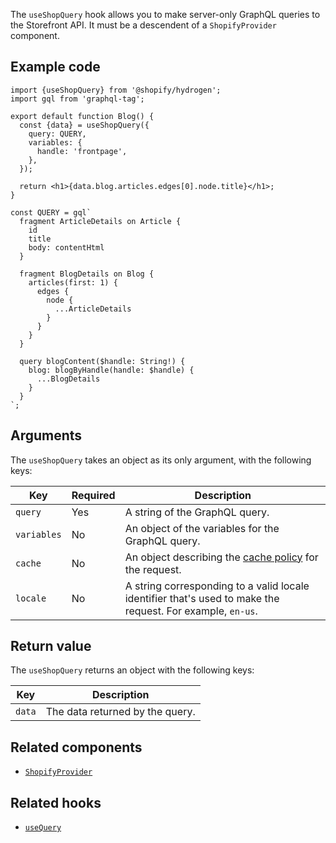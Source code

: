 <!-- This file is generated from source code in the Shopify/hydrogen repo. Edit the files in /packages/hydrogen/src/hooks/useShopQuery and run 'yarn generate-docs' at the root of this repo. For more information, refer to https://github.com/Shopify/shopify-dev/blob/master/content/internal/operations/hydrogen-reference-docs.md. -->

The `useShopQuery` hook allows you to make server-only GraphQL queries to the Storefront API. It must be a descendent of a `ShopifyProvider` component.

## Example code

```tsx
import {useShopQuery} from '@shopify/hydrogen';
import gql from 'graphql-tag';

export default function Blog() {
  const {data} = useShopQuery({
    query: QUERY,
    variables: {
      handle: 'frontpage',
    },
  });

  return <h1>{data.blog.articles.edges[0].node.title}</h1>;
}

const QUERY = gql`
  fragment ArticleDetails on Article {
    id
    title
    body: contentHtml
  }

  fragment BlogDetails on Blog {
    articles(first: 1) {
      edges {
        node {
          ...ArticleDetails
        }
      }
    }
  }

  query blogContent($handle: String!) {
    blog: blogByHandle(handle: $handle) {
      ...BlogDetails
    }
  }
`;
```

## Arguments

The `useShopQuery` takes an object as its only argument, with the following keys:

| Key         | Required | Description                                                                                                |
| ----------- | -------- | ---------------------------------------------------------------------------------------------------------- |
| `query`     | Yes      | A string of the GraphQL query.                                                                             |
| `variables` | No       | An object of the variables for the GraphQL query.                                                          |
| `cache`     | No       | An object describing the [cache policy](/custom-storefronts/hydrogen/framework/cache) for the request.     |
| `locale`    | No       | A string corresponding to a valid locale identifier that's used to make the request. For example, `en-us`. |

## Return value

The `useShopQuery` returns an object with the following keys:

| Key    | Description                     |
| ------ | ------------------------------- |
| `data` | The data returned by the query. |

## Related components

- [`ShopifyProvider`](/api/hydrogen/components/global/shopifyprovider)

## Related hooks

- [`useQuery`](/api/hydrogen/hooks/global/usequery)
